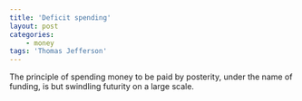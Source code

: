 ```yaml
---
title: 'Deficit spending'
layout: post
categories:
    - money
tags: 'Thomas Jefferson'
---
```


The principle of spending money to be paid by posterity, under the name of funding, is but swindling futurity on a large scale.
